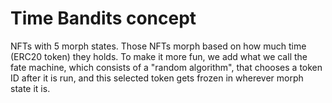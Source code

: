 # Time Bandits concept

NFTs with 5 morph states. Those NFTs morph based on how much time (ERC20 token) they holds. To make it more fun, we add what we call the fate machine, which consists of a "random algorithm", that chooses a token ID after it is run, and this selected token gets frozen in wherever morph state it is.
